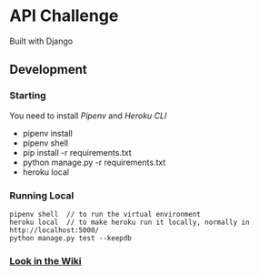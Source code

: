 # API Challenge
Built with Django

## Development
### Starting
You need to install *Pipenv* and *Heroku CLI*
* pipenv install
* pipenv shell
* pip install -r requirements.txt
* python manage.py -r requirements.txt
* heroku local

### Running Local
```
pipenv shell  // to run the virtual environment
heroku local  // to make heroku run it locally, normally in http://localhost:5000/
python manage.py test --keepdb
```

### [Look in the Wiki](https://github.com/allmonty/django-desafio/wiki)
